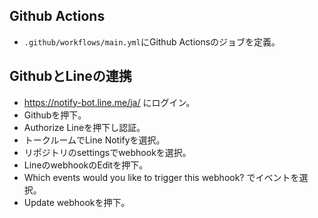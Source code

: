 ## Github Actions
- ```.github/workflows/main.yml```にGithub Actionsのジョブを定義。

## GithubとLineの連携
- https://notify-bot.line.me/ja/ にログイン。
- Githubを押下。
- Authorize Lineを押下し認証。
- トークルームでLine Notifyを選択。
- リポジトリのsettingsでwebhookを選択。
- LineのwebhookのEditを押下。
- Which events would you like to trigger this webhook? でイベントを選択。
- Update webhookを押下。
